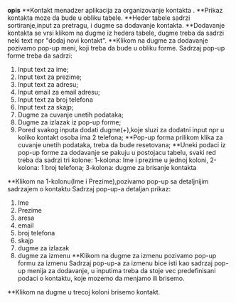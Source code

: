 __opis__
**Kontakt menadzer aplikacija za organizovanje kontakta .
**Prikaz kontakta moze da bude u obliku tabele.
**Heder tabele sadrzi sortiranje,input za pretragu, i dugme sa dodavanje kontakta.
**Dodavanje kontakta se vrsi klikom na dugme iz hedera tabele, dugme treba da sadrzi neki text npr
"dodaj novi kontakt".
**Klikom na dugme za dodavanje pozivamo pop-up meni, koji treba da bude u obliku forme.
Sadrzaj pop-up forme treba da sadrzi:
1. Input text za ime;
2. Input text za prezime;
3. Input text za adresu;
4. Input email za email adresu;
5. Input text za broj telefona
6. Input text za skajp;
7. Dugme za cuvanje unetih podataka;
8. Dugme za izlazak iz pop-up forme;
9. Pored svakog inputa dodati dugme(+),koje sluzi za dodatni input npr u koliko kontakt osoba ima 2 telefona;
**Pop-up forma prilikom klika za cuvanje unetih podataka, treba da bude resetovana;
**Uneki podaci iz pop-up forme za dodavanje se pakuju u postojacu tabelu, svaki red treba da sadrzi tri kolone:
1-kolona: Ime i prezime u jednoj koloni,
2-kolona:  1 broj telefona;
3-kolona: dugme za brisanje kontakta


**Klikom na 1-kolonu(Ime i Prezime),pozivamo pop-up sa detaljnijim sadrzajem o kontaktu
Sadrzaj pop-up-a detaljan prikaz:
1. Ime
2. Prezime
3. aresa
4. email
5. broj telefona
6. skajp
7. dugme za izlazak
8. dugme za izmenu
**Klikom na dugme za izmenu pozivamo pop-up formu za izmenu
Sadrzaj pop-up-a za izmenu bice isti kao sadrzaj pop-up menija za dodavanje,
u inputima treba da stoje vec predefinisani podaci o kontaktu, koje mozemo da menjamo ili brisemo.

**Klikom na dugme u trecoj koloni brisemo kontakt.




